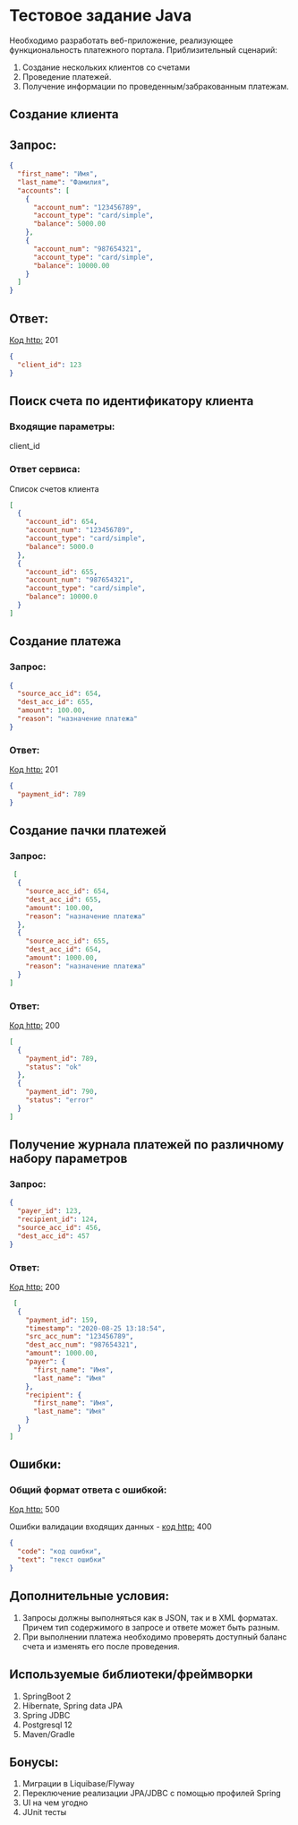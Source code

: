 # Тестовое задание Java

Необходимо разработать веб-приложение, реализующее функциональность платежного портала. Приблизительный сценарий:

1. Создание нескольких клиентов со счетами
2. Проведение платежей.
3. Получение информации по проведенным/забракованным платежам.

## Создание клиента

## Запрос:

```json
{
  "first_name": "Имя",
  "last_name": "Фамилия",
  "accounts": [
    {
      "account_num": "123456789",
      "account_type": "card/simple",
      "balance": 5000.00
    },
    {
      "account_num": "987654321",
      "account_type": "card/simple",
      "balance": 10000.00
    }
  ]
}
```

## Ответ:

<u>Код http:</u> 201

```json
{
  "client_id": 123
}
```

## Поиск счета по идентификатору клиента

### Входящие параметры:

client_id

### Ответ сервиса:

Список счетов клиента

```json
[
  {
    "account_id": 654,
    "account_num": "123456789",
    "account_type": "card/simple",
    "balance": 5000.0
  },
  {
    "account_id": 655,
    "account_num": "987654321",
    "account_type": "card/simple",
    "balance": 10000.0
  }
]
```

## Создание платежа

### Запрос:

```json
{
  "source_acc_id": 654,
  "dest_acc_id": 655,
  "amount": 100.00,
  "reason": "назначение платежа"
}
```

### Ответ:

<u>Код http:</u> 201

```json
{
  "payment_id": 789
}
```

## Создание пачки платежей

### Запрос:

```json
 [
  {
    "source_acc_id": 654,
    "dest_acc_id": 655,
    "amount": 100.00,
    "reason": "назначение платежа"
  },
  {
    "source_acc_id": 655,
    "dest_acc_id": 654,
    "amount": 1000.00,
    "reason": "назначение платежа"
  }
]
```

### Ответ:

<u>Код http:</u> 200

```json
[
  {
    "payment_id": 789,
    "status": "ok"
  },
  {
    "payment_id": 790,
    "status": "error"
  }
]
```

## Получение журнала платежей по различному набору параметров

### Запрос:

```json
{
  "payer_id": 123,
  "recipient_id": 124,
  "source_acc_id": 456,
  "dest_acc_id": 457
}
```

### Ответ:

<u>Код http:</u> 200

```json
 [
  {
    "payment_id": 159,
    "timestamp": "2020-08-25 13:18:54",
    "src_acc_num": "123456789",
    "dest_acc_num": "987654321",
    "amount": 1000.00,
    "payer": {
      "first_name": "Имя",
      "last_name": "Имя"
    },
    "recipient": {
      "first_name": "Имя",
      "last_name": "Имя"
    }
  }
]
```

## Ошибки:

### Общий формат ответа с ошибкой:

<u>Код http:</u> 500

Ошибки валидации входящих данных - <u>код http:</u> 400

```json
{
  "code": "код ошибки",
  "text": "текст ошибки"
}
```

## Дополнительные условия:

1. Запросы должны выполняться как в JSON, так и в XML форматах. 
   Причем тип содержимого в запросе и ответе может быть разным.
2. При выполнении платежа необходимо проверять доступный баланс счета и изменять его после проведения.

## Используемые библиотеки/фреймворки

1. SpringBoot 2
2. Hibernate, Spring data JPA
3. Spring JDBC
4. Postgresql 12
5. Maven/Gradle

## Бонусы:

1. Миграции в Liquibase/Flyway
2. Переключение реализации JPA/JDBC с помощью профилей Spring
3. UI на чем угодно
4. JUnit тесты


